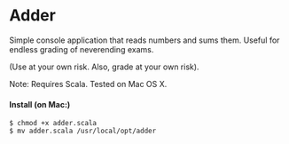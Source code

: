# Adder

Simple console application that reads numbers and sums them. Useful for endless grading of neverending exams. 

(Use at your own risk. Also, grade at your own risk).

Note: Requires Scala. Tested on Mac OS X.

#### Install (on Mac:)
```
$ chmod +x adder.scala
$ mv adder.scala /usr/local/opt/adder
```